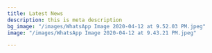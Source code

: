 ```yaml
---
title: Latest News
description: this is meta description
bg_image: "/images/WhatsApp Image 2020-04-12 at 9.52.03 PM.jpeg"
image: "/images/WhatsApp Image 2020-04-12 at 9.43.21 PM.jpeg"

---
```

